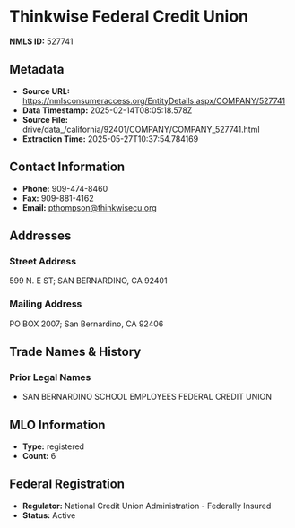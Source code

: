 # Thinkwise Federal Credit Union

**NMLS ID:** 527741

## Metadata
- **Source URL:** https://nmlsconsumeraccess.org/EntityDetails.aspx/COMPANY/527741
- **Data Timestamp:** 2025-02-14T08:05:18.578Z
- **Source File:** drive/data_/california/92401/COMPANY/COMPANY_527741.html
- **Extraction Time:** 2025-05-27T10:37:54.784169

## Contact Information
- **Phone:** 909-474-8460
- **Fax:** 909-881-4162
- **Email:** pthompson@thinkwisecu.org

## Addresses
### Street Address
599 N. E ST; SAN BERNARDINO, CA 92401

### Mailing Address
PO BOX 2007; San Bernardino, CA 92406

## Trade Names & History
### Prior Legal Names
- SAN BERNARDINO SCHOOL EMPLOYEES FEDERAL CREDIT UNION

## MLO Information
- **Type:** registered
- **Count:** 6

## Federal Registration
- **Regulator:** National Credit Union Administration - Federally Insured
- **Status:** Active
